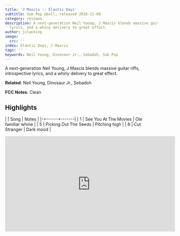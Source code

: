 ```yaml
---
title: 'J Mascis :: Elastic Days'
subtitle: Sub Pop &bull; released 2018-11-09
category: reviews
description: A next-generation Neil Young, J Mascis blends massive guitar riffs, introspective
  lyrics, and a whiny delivery to great effect.
author: jclacking
image:
  src: ''
index: Elastic Days, J Mascis
tags: ''
keywords: Neil Young, Dinosaur Jr., Sebadoh, Sub Pop
---
```

A next-generation Neil Young, J Mascis blends massive guitar riffs, introspective lyrics, and a whiny delivery to great effect.<!--more-->

**Related**: Neil Young, Dinosaur Jr., Sebadoh

**FCC Notes**: Clean

## Highlights

| | Song | Notes |
|-+------+-------|
| 1 | See You At The Movies | Ole familiar whine |
| 5 | Picking Out The Seeds | Pitching high |
| 8 | Cut Stranger | Dark mood |

<div class="tlo-detail-video"><iframe width="560" height="315" src="https://www.youtube.com/embed/ANh8LySyJUg" frameborder="0" allow="autoplay; encrypted-media" allowfullscreen></iframe></div>

